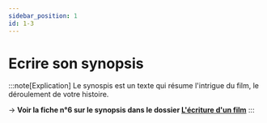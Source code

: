 ```yaml
---
sidebar_position: 1
id: 1-3
---
```

# Ecrire son synopsis

:::note[Explication]
Le synospis est un texte qui résume l'intrigue du film, le déroulement de votre histoire. 

→ **Voir la fiche n°6 sur le synopsis dans le dossier [L'écriture d'un film](https://drive.google.com/file/d/13TnmShby5pcKB0J48UJxZbweAFKE-BUz/view?usp=drive_link)**
:::